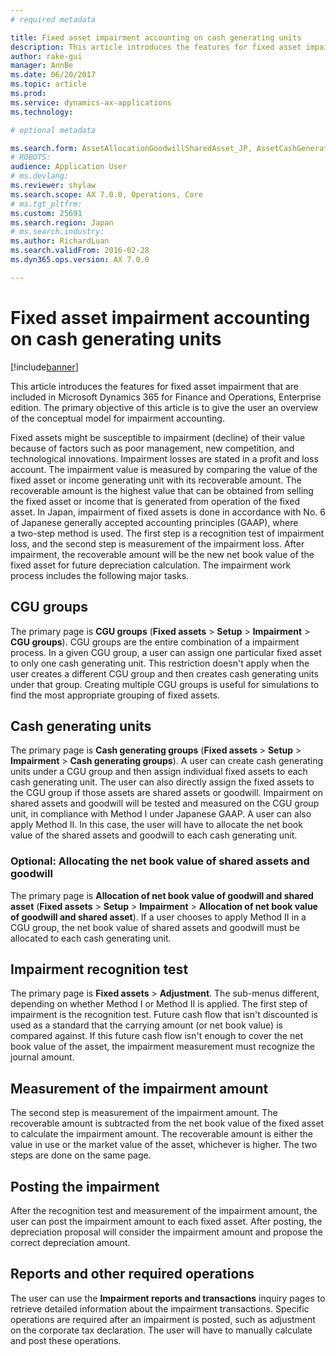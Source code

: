 ```yaml
---
# required metadata

title: Fixed asset impairment accounting on cash generating units
description: This article introduces the features for fixed asset impairment that are included in Microsoft Dynamics 365 for Finance and Operations, Enterprise edition. The primary objective of this article is to give the user an overview of the conceptual model for impairment accounting. 
author: rake-gui
manager: AnnBe
ms.date: 06/20/2017
ms.topic: article
ms.prod: 
ms.service: dynamics-ax-applications
ms.technology: 

# optional metadata

ms.search.form: AssetAllocationGoodwillSharedAsset_JP, AssetCashGeneratingUnit_JP, AssetCashGeneratingUnitGroup_JP, AssetImpairmentRecognitionMethod1_JP, AssetImpairmentRecognitionMethod2_JP
# ROBOTS: 
audience: Application User
# ms.devlang: 
ms.reviewer: shylaw
ms.search.scope: AX 7.0.0, Operations, Core
# ms.tgt_pltfrm: 
ms.custom: 25691
ms.search.region: Japan
# ms.search.industry: 
ms.author: RichardLuan
ms.search.validFrom: 2016-02-28
ms.dyn365.ops.version: AX 7.0.0

---
```


# Fixed asset impairment accounting on cash generating units

[!include[banner](../includes/banner.md)]


This article introduces the features for fixed asset impairment that are included in Microsoft Dynamics 365 for Finance and Operations, Enterprise edition. The primary objective of this article is to give the user an overview of the conceptual model for impairment accounting. 

Fixed assets might be susceptible to impairment (decline) of their value because of factors such as poor management, new competition, and technological innovations. Impairment losses are stated in a profit and loss account. The impairment value is measured by comparing the value of the fixed asset or income generating unit with its recoverable amount. The recoverable amount is the highest value that can be obtained from selling the fixed asset or income that is generated from operation of the fixed asset. In Japan, impairment of fixed assets is done in accordance with No. 6 of Japanese generally accepted accounting principles (GAAP), where a two-step method is used. The first step is a recognition test of impairment loss, and the second step is measurement of the impairment loss. After impairment, the recoverable amount will be the new net book value of the fixed asset for future depreciation calculation. The impairment work process includes the following major tasks.

## CGU groups
The primary page is **CGU groups** (**Fixed assets** &gt; **Setup** &gt; **Impairment** &gt; **CGU groups**). CGU groups are the entire combination of a impairment process. In a given CGU group, a user can assign one particular fixed asset to only one cash generating unit. This restriction doesn't apply when the user creates a different CGU group and then creates cash generating units under that group. Creating multiple CGU groups is useful for simulations to find the most appropriate grouping of fixed assets.

## Cash generating units
The primary page is **Cash generating groups** (**Fixed assets** &gt; **Setup** &gt; **Impairment** &gt; **Cash generating groups**). A user can create cash generating units under a CGU group and then assign individual fixed assets to each cash generating unit. The user can also directly assign the fixed assets to the CGU group if those assets are shared assets or goodwill. Impairment on shared assets and goodwill will be tested and measured on the CGU group unit, in compliance with Method I under Japanese GAAP. A user can also apply Method II. In this case, the user will have to allocate the net book value of the shared assets and goodwill to each cash generating unit.

### Optional: Allocating the net book value of shared assets and goodwill

The primary page is **Allocation of net book value of goodwill and shared asset** (**Fixed assets** &gt; **Setup** &gt; **Impairment** &gt; **Allocation of net book value of goodwill and shared asset**). If a user chooses to apply Method II in a CGU group, the net book value of shared assets and goodwill must be allocated to each cash generating unit.

## Impairment recognition test
The primary page is **Fixed assets** &gt; **Adjustment**. The sub-menus different, depending on whether Method I or Method II is applied. The first step of impairment is the recognition test. Future cash flow that isn't discounted is used as a standard that the carrying amount (or net book value) is compared against. If this future cash flow isn't enough to cover the net book value of the asset, the impairment measurement must recognize the journal amount.

## Measurement of the impairment amount
The second step is measurement of the impairment amount. The recoverable amount is subtracted from the net book value of the fixed asset to calculate the impairment amount. The recoverable amount is either the value in use or the market value of the asset, whichever is higher. The two steps are done on the same page.

## Posting the impairment
After the recognition test and measurement of the impairment amount, the user can post the impairment amount to each fixed asset. After posting, the depreciation proposal will consider the impairment amount and propose the correct depreciation amount.

## Reports and other required operations
The user can use the **Impairment reports and transactions** inquiry pages to retrieve detailed information about the impairment transactions. Specific operations are required after an impairment is posted, such as adjustment on the corporate tax declaration. The user will have to manually calculate and post these operations.




